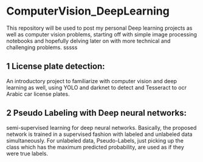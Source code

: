 # ComputerVision_DeepLearning

This repository will be used to post my personal Deep learning projects as well as computer vision problems, starting off with simple image processing notebooks and hopefully delving later on with more technical and challenging problems.
sssss
## 1 License plate detection:

An introductory project to familiarize with computer vision and deep learning as well, using YOLO and darknet to detect and Tesseract to ocr Arabic car license plates.

## 2 Pseudo Labeling with Deep neural networks: 
semi-supervised learning for deep neural networks. Basically, the proposed network is trained in a supervised fashion with labeled
and unlabeled data simultaneously. For unlabeled data, Pseudo-Labels, just picking up the class which has the maximum predicted probability, 
are used as if they were true labels.

